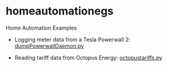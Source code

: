 # homeautomationegs
Home Automation Examples

* Logging meter data from a Tesla Powerwall 2: [dumpPowerwallDaemon.py](powerwall/dumpPowerwallDaemon.py)

* Reading tariff data from Octopus Energy: [octopustariffs.py](octopusenergy/octopustariffs.py)

